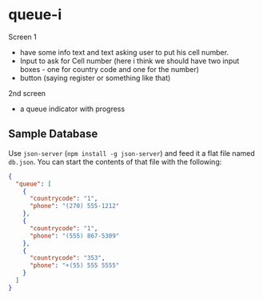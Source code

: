 # queue-i

Screen 1

+ have some info text and text asking user to put his cell number.
+ Input to ask for Cell number (here i think we should have two input boxes - one for country code and one for the number)
+ button (saying register or something like that)

2nd screen

+ a queue indicator with progress

## Sample Database

Use `json-server` (`npm install -g json-server`) and feed it a flat file named `db.json`. You can
start the contents of that file with the following:

```json
{
  "queue": [
    {
      "countrycode": "1",
      "phone": "(270) 555-1212"
    },
    {
      "countrycode": "1",
      "phone": "(555) 867-5309"
    },
    {
      "countrycode": "353",
      "phone": "+(55) 555 5555"
    }
  ]
}
```
